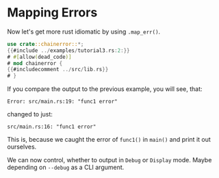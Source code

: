 # Mapping Errors

Now let's get more rust idiomatic by using `.map_err()`.

~~~rust
use crate::chainerror::*;
{{#include ../examples/tutorial3.rs:2:}}
# #[allow(dead_code)]
# mod chainerror {
{{#includecomment ../src/lib.rs}}
# }
~~~

If you compare the output to the previous example, you will see,
that:

~~~
Error: src/main.rs:19: "func1 error"
~~~

changed to just:

~~~
src/main.rs:16: "func1 error"
~~~

This is, because we caught the error of `func1()` in `main()` and print it out ourselves.

We can now control, whether to output in `Debug` or `Display` mode.
Maybe depending on `--debug` as a CLI argument.